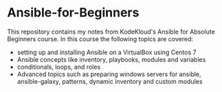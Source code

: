 # Ansible-for-Beginners
This repository contains my notes from KodeKloud's Ansible for Absolute Beginners course. In this course the following topics are covered:
- setting up and installing Ansible on a VirtualBox using Centos 7
- Ansible concepts like inventory, playbooks, modules and variables
- conditionals, loops, and roles
- Advanced topics such as preparing windows servers for ansible, ansible-galaxy, patterns, dynamic inventory and custom modules
